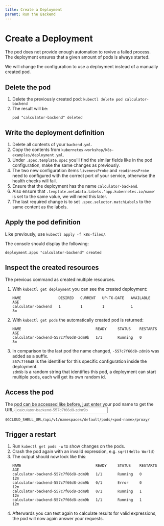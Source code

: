 ```yaml
---
title: Create a Deployment
parent: Run the Backend
---
```


# Create a Deployment

The pod does not provide enough automation to revive a failed process. The deployment ensures that a given amount of pods is always started.

We will change the configuration to use a deployment instead of a manually created pod.

## Delete the pod

1. Delete the previously created pod: `kubectl delete pod calculator-backend`
2. The result will be:
   ```
   pod "calculator-backend" deleted
   ```

## Write the deployment definition

1. Delete all contents of your `backend.yml`.
2. Copy the contents from `kubernetes-workshop/k8s-examples/deployment.yml`.
3. Under `.spec.template.spec` you'll find the similar fields like in the pod configuration, make the same changes as previously.
4. The two new configuration items `livenessProbe` and `readinessProbe` need to configured with the correct port of your service, otherwise the health checks will fail.
5. Ensure that the deployment has the name `calculator-backend`.
6. Also ensure that `.template.metadata.labels.'app.kubernetes.io/name'` is set to the same value, we will need this later.
7. The last required change is to set `.spec.selector.matchLabels` to the same content as the labels.

## Apply the pod definition

Like previously, use `kubectl apply -f k8s-files/`.

The console should display the following:

```
deployment.apps "calculator-backend" created
```

## Inspect the created resources

The previous command as created multiple resources.

1. With `kubectl get deployment` you can see the created deployment:
   ```
   NAME                 DESIRED   CURRENT   UP-TO-DATE   AVAILABLE   AGE
   calculator-backend   1         1         1            1           3m
   ```
2. With `kubectl get pods` the automatically created pod is returned:
   ```
   NAME                                  READY     STATUS    RESTARTS   AGE
   calculator-backend-557c7f66d8-zdm9b   1/1       Running   0          3m
   ```
3. In comparison to the last pod the name changed, `-557c7f66d8-zdm9b` was added as a suffix.<br>
   `557c7f66d8` is the identifier for this specific configuration inside the deployment.<br>
   `zdm9b` is a random string that identifies this pod, a deployment can start multiple pods, each will get its own random id.

## Access the pod

The pod can be accessed like before, just enter your pod name to get the URL:
<input onKeyUp="document.getElementById('pod-url').innerText = '$GCLOUD_SHELL_URL/api/v1/namespaces/default/pods/'+event.target.value+'/proxy/'" placeholder="calculator-backend-557c7f66d8-zdm9b" style="width:300px">

<pre class="highlight"><code id="pod-url">$GCLOUD_SHELL_URL/api/v1/namespaces/default/pods/&lt;pod-name&gt;/proxy/</code></pre>

## Trigger a restart

1. Run `kubectl get pods -w` to show changes on the pods.
2. Crash the pod again with an invalid expression, e.g. `sqrt(Hello World)`
3. The output should now look like this:
   ```
   NAME                                  READY     STATUS    RESTARTS   AGE
   calculator-backend-557c7f66d8-zdm9b   1/1       Running   0          12m
   calculator-backend-557c7f66d8-zdm9b   0/1       Error     0          12m
   calculator-backend-557c7f66d8-zdm9b   0/1       Running   1          12m
   calculator-backend-557c7f66d8-zdm9b   1/1       Running   1          12m
   ```
4. Afterwards you can test again to calculate results for valid expressions, the pod will now again answer your requests.
